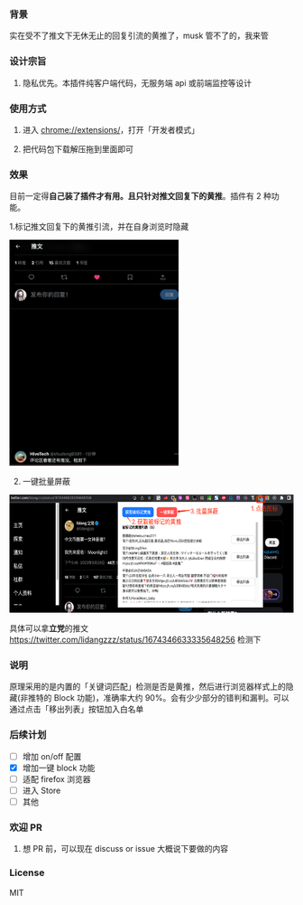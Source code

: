 ### 背景

实在受不了推文下无休无止的回复引流的黄推了，musk 管不了的，我来管

### 设计宗旨

1. 隐私优先。本插件纯客户端代码，无服务端 api 或前端监控等设计

### 使用方式

1. 进入 [chrome://extensions/](chrome://extensions/)，打开「开发者模式」

2. 把代码包下载解压拖到里面即可


### 效果

目前一定得**自己装了插件才有用。且只针对推文回复下的黄推**。插件有 2 种功能。

1.标记推文回复下的黄推引流，并在自身浏览时隐藏

<img src="./misc/demo.png" alt="Image" width="300" height="400">

2. 一键批量屏蔽

<img src="./misc/how-to-block.png" alt="Image" width="600" height="209">

具体可以拿**立党**的推文 https://twitter.com/lidangzzz/status/1674346633335648256 检测下

### 说明

原理采用的是内置的「关键词匹配」检测是否是黄推，然后进行浏览器样式上的隐藏(非推特的 Block 功能)，准确率大约 90%。会有少少部分的错判和漏判。可以通过点击「移出列表」按钮加入白名单

### 后续计划

- [ ] 增加 on/off 配置
- [x] 增加一键 block 功能
- [ ] 适配 firefox 浏览器
- [ ] 进入 Store
- [ ] 其他

### 欢迎 PR
1. 想 PR 前，可以现在 discuss or issue 大概说下要做的内容

### License

MIT
